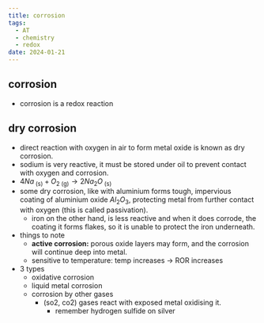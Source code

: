 ```yaml
---
title: corrosion
tags:
  - AT
  - chemistry
  - redox
date: 2024-01-21
---
```

## corrosion
- corrosion is a redox reaction
## dry corrosion
- direct reaction with oxygen in air to form metal oxide is known as dry corrosion.
- sodium is very reactive, it must be stored under oil to prevent contact with oxygen and corrosion.
- $4Na_{\text{ (s)}} + O_{2 {\text{ (g)}}} \to 2Na_{2}O_{\text{ (s)}}$
- some dry corrosion, like with aluminium forms tough, impervious coating of aluminium oxide $Al_{2}O_{3}$, protecting metal from further contact with oxygen (this is called passivation).
	- iron on the other hand, is less reactive and when it does corrode, the coating it forms flakes, so it is unable to protect the iron underneath.
- things to note
	- **active corrosion:** porous oxide layers may form, and the corrosion will continue deep into metal.
	- sensitive to temperature: temp increases -> ROR increases
- 3 types
	- oxidative corrosion
	- liquid metal corrosion
	- corrosion by other gases
		- (so2, co2) gases react with exposed metal oxidising it.
			- remember hydrogen sulfide on silver